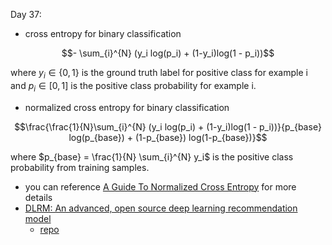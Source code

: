 Day 37:

- cross entropy for binary classification
```math
- \sum_{i}^{N} (y_i log(p_i) + (1-y_i)log(1 - p_i))
```
where $`y_i \in \{0, 1\}`$ is the ground truth label for positive class for example i and $`p_i \in [0, 1]`$ is the positive class probability for example i.
- normalized cross entropy for binary classification
```math
\frac{\frac{1}{N}\sum_{i}^{N} (y_i log(p_i) + (1-y_i)log(1 - p_i))}{p_{base} log(p_{base}) + (1-p_{base}) log(1-p_{base})}
```
where $`p_{base} = \frac{1}{N} \sum_{i}^{N} y_i`$ is the positive class probability from training samples.
- you can reference [A Guide To Normalized Cross Entropy](https://forecastegy.com/posts/normalized-cross-entropy/) for more details
- [DLRM: An advanced, open source deep learning recommendation model](https://ai.meta.com/blog/dlrm-an-advanced-open-source-deep-learning-recommendation-model/)
  - [repo](https://github.com/facebookresearch/dlrm)
